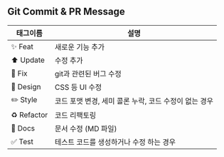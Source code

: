 ## Git Commit & PR Message

| 태그이름    | 설명                                                  |
| ----------- | ----------------------------------------------------- |
| ✨ Feat     | 새로운 기능 추가                                      |
| ⬆️ Update   | 수정 추가                                             |
| 🐛 Fix      | git과 관련된 버그 수정                                |
| 🎨 Design   | CSS 등 UI 수정                                        |
| ✏️ Style    | 코드 포맷 변경, 세미 콜론 누락, 코드 수정이 없는 경우 |
| ♻️ Refactor | 코드 리팩토링                                         |
| 📝 Docs     | 문서 수정 (MD 파일)                                   |
| ✅ Test     | 테스트 코드를 생성하거나 수정 하는 경우               |
